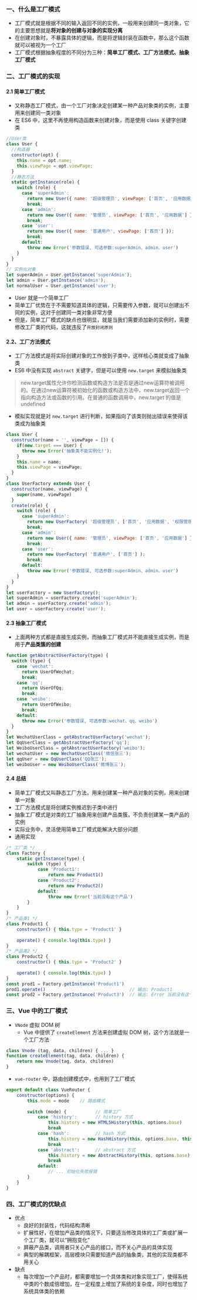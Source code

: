 
### 一、什么是工厂模式

- 工厂模式就是根据不同的输入返回不同的实例，一般用来创建同一类对象，它的主要思想就是**将对象的创建与对象的实现分离**
- 在创建对象时，不暴露具体的逻辑，而是将逻辑封装在函数中，那么这个函数就可以被视为一个工厂
- 工厂模式根据抽象程度的不同分为三种：**简单工厂模式、工厂方法模式、抽象工厂模式**

### 二、工厂模式的实现

#### 2.1 简单工厂模式

- 又称静态工厂模式，由一个工厂对象决定创建某一种产品对象类的实例，主要用来创建同一类对象
- 在 ES6 中，这里不再使用构造函数来创建对象，而是使用 class 关键字创建类

```js
//User类
class User {
  //构造器
  constructor(opt) {
    this.name = opt.name;
    this.viewPage = opt.viewPage;
  }
  //静态方法
  static getInstance(role) {
    switch (role) {
      case 'superAdmin':
        return new User({ name: '超级管理员', viewPage: ['首页', '应用数据', '权限管理'] });
        break;
      case 'admin':
        return new User({ name: '管理员', viewPage: ['首页', '应用数据'] });
        break;
      case 'user':
        return new User({ name: '普通用户', viewPage: ['首页'] });
        break;
      default:
        throw new Error('参数错误, 可选参数:superAdmin、admin、user')
    }
  }
}
// 实例化对象
let superAdmin = User.getInstance('superAdmin');
let admin = User.getInstance('admin');
let normalUser = User.getInstance('user');
```
- User 就是一个简单工厂
- 简单工厂优势在于不需要知道具体的逻辑，只需要传入参数，就可以创建出不同的实例，这对于创建同一类对象非常方便
- 但是，简单工厂模式的缺点也很明显，就是当我们需要添加新的实例时，需要修改工厂类的代码，这就违反了`开放封闭原则`

#### 2.2、工厂方法模式

- 工厂方法模式是将实际创建对象的工作放到子类中，这样核心类就变成了抽象类
- ES6 中没有实现 `abstract` 关键字，但是可以使用 `new.target` 来模拟抽象类

> new.target属性允许你检测函数或构造方法是否是通过new运算符被调用的。在通过new运算符被初始化的函数或构造方法中，new.target返回一个指向构造方法或函数的引用。在普通的函数调用中，new.target 的值是undefined

- 模拟实现就是对 `new.target` 进行判断，如果指向了该类则抛出错误来使得该类成为抽象类

```js
class User {
  constructor(name = '', viewPage = []) {
    if(new.target === User) {
      throw new Error('抽象类不能实例化!');
    }
    this.name = name;
    this.viewPage = viewPage;
  }
}
class UserFactory extends User {
  constructor(name, viewPage) {
    super(name, viewPage)
  }
  create(role) {
    switch (role) {
      case 'superAdmin': 
        return new UserFactory( '超级管理员', ['首页', '应用数据', '权限管理'] );
        break;
      case 'admin':
        return new User({ name: '管理员', viewPage: ['首页', '应用数据'] });
        break;
      case 'user':
        return new UserFactory( '普通用户', ['首页'] );
        break;
      default:
        throw new Error('参数错误, 可选参数:superAdmin、admin、user')
    }
  }
}
let userFactory = new UserFactory();
let superAdmin = userFactory.create('superAdmin');
let admin = userFactory.create('admin');
let user = userFactory.create('user');
```

#### 2.3 抽象工厂模式

- 上面两种方式都是直接生成实例，而抽象工厂模式并不能直接生成实例，而是用于**产品类簇的创建**

```js
function getAbstractUserFactory(type) {
  switch (type) {
    case 'wechat':
      return UserOfWechat;
      break;
    case 'qq':
      return UserOfQq;
      break;
    case 'weibo':
      return UserOfWeibo;
      break;
    default:
      throw new Error('参数错误, 可选参数:wechat、qq、weibo')
  }
}
let WechatUserClass = getAbstractUserFactory('wechat');
let QqUserClass = getAbstractUserFactory('qq');
let WeiboUserClass = getAbstractUserFactory('weibo');
let wechatUser = new WechatUserClass('微信张三');
let qqUser = new QqUserClass('QQ张三');
let weiboUser = new WeiboUserClass('微博张三');
```

#### 2.4 总结

- 简单工厂模式又叫静态工厂方法，用来创建某一种产品对象的实例，用来创建单一对象
- 工厂方法模式是将创建实例推迟到子类中进行
- 抽象工厂模式是对类的工厂抽象用来创建产品类簇，不负责创建某一类产品的实例
- 实际业务中，灵活使用简单工厂模式能解决大部分问题
- 通用实现

```js
/* 工厂类 */
class Factory {
    static getInstance(type) {
        switch (type) {
            case 'Product1':
                return new Product1()
            case 'Product2':
                return new Product2()
            default:
                throw new Error('当前没有这个产品')
        }
    }
}
/* 产品类1 */
class Product1 {
    constructor() { this.type = 'Product1' }
    
    operate() { console.log(this.type) }
}
/* 产品类2 */
class Product2 {
    constructor() { this.type = 'Product2' }
    
    operate() { console.log(this.type) }
}
const prod1 = Factory.getInstance('Product1')
prod1.operate()								   // 输出: Product1
const prod2 = Factory.getInstance('Product3')  // 输出: Error 当前没有这个产品
```

### 三、Vue 中的工厂模式

- `VNode` 虚拟 DOM 树
  - Vue 中提供了 `createElement` 方法来创建虚拟 DOM 树，这个方法就是一个工厂方法

```js
class Vnode (tag, data, children) { ... }
function createElement(tag, data, children) {
  	return new Vnode(tag, data, children)
}
```

- `vue-router` 中，路由创建模式中，也用到了工厂模式

```js
export default class VueRouter {
    constructor(options) {
        this.mode = mode	// 路由模式
        
        switch (mode) {           // 简单工厂
            case 'history':       // history 方式
                this.history = new HTML5History(this, options.base)
                break
            case 'hash':          // hash 方式
                this.history = new HashHistory(this, options.base, this.fallback)
                break
            case 'abstract':      // abstract 方式
                this.history = new AbstractHistory(this, options.base)
                break
            default:
                // ... 初始化失败报错
        }
    }
}
```

### 四、工厂模式的优缺点

- 优点
  - 良好的封装性，代码结构清晰
  - 扩展性好，在增加产品类的情况下，只要适当修改具体的工厂类或扩展一个工厂类，就可以“拥抱变化”
  - 屏蔽产品类，调用者只关心产品的接口，而不关心产品的具体实现
  - 典型的解耦框架，高层模块只需要知道产品的抽象类，其他的实现类都不用关心
- 缺点
  - 每次增加一个产品时，都需要增加一个具体类和对象实现工厂，使得系统中类的个数成倍增加，在一定程度上增加了系统的复杂度，同时也增加了系统具体类的依赖


